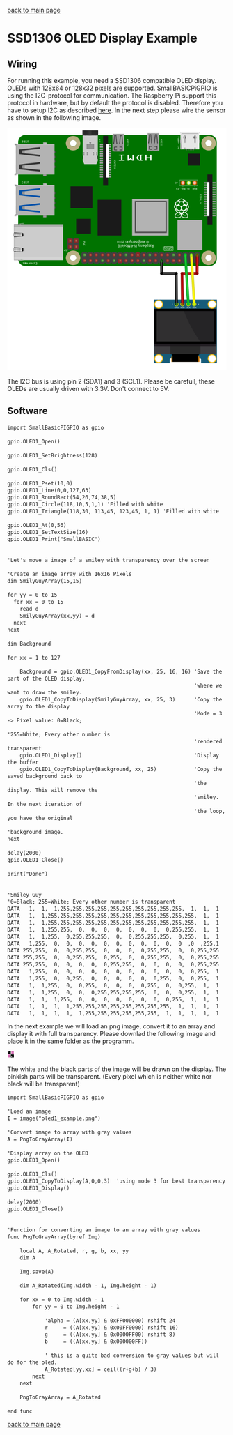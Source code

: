 [back to main page](./index.html)

# SSD1306 OLED Display Example

## Wiring

For running this example, you need a SSD1306 compatible OLED display. OLEDs with 128x64 or 128x32 pixels are supported. SmallBASICPiGPIO is using the I2C-protocol for communication. The Raspberry Pi support this protocol in hardware, but by default the protocol is disabled. Therefore you have to setup I2C as described [here](./setupi2c.html). In the next step please wire the sensor as shown in the following image.

![Wiring ssd1306](./images/ssd1306_wiring.png)

The I2C bus is using pin 2 (SDA1) and 3 (SCL1). Please be carefull, these OLEDs are usually driven with 3.3V. Don't connect to 5V.

## Software

```freebasic
import SmallBasicPIGPIO as gpio

gpio.OLED1_Open()

gpio.OLED1_SetBrightness(128)

gpio.OLED1_Cls()

gpio.OLED1_Pset(10,0)
gpio.OLED1_Line(0,0,127,63)
gpio.OLED1_RoundRect(54,26,74,38,5)
gpio.OLED1_Circle(118,10,5,1,1) 'Filled with white
gpio.OLED1_Triangle(118,30, 113,45, 123,45, 1, 1) 'Filled with white

gpio.OLED1_At(0,56)
gpio.OLED1_SetTextSize(16)
gpio.OLED1_Print("SmallBASIC")


'Let's move a image of a smiley with transparency over the screen

'Create an image array with 16x16 Pixels
dim SmilyGuyArray(15,15)

for yy = 0 to 15
  for xx = 0 to 15
    read d
    SmilyGuyArray(xx,yy) = d
  next
next

dim Background

for xx = 1 to 127

    Background = gpio.OLED1_CopyFromDisplay(xx, 25, 16, 16) 'Save the part of the OLED display,
                                                            'where we want to draw the smiley.
    gpio.OLED1_CopyToDisplay(SmilyGuyArray, xx, 25, 3)      'Copy the array to the display
                                                            'Mode = 3 -> Pixel value: 0=Black;
                                                            '255=White; Every other number is
                                                            'rendered transparent
    gpio.OLED1_Display()                                    'Display the buffer
    gpio.OLED1_CopyToDisplay(Background, xx, 25)            'Copy the saved background back to
                                                            'the display. This will remove the
                                                            'smiley. In the next iteration of
                                                            'the loop, you have the original
                                                            'background image.
next

delay(2000)
gpio.OLED1_Close()

print("Done")


'Smiley Guy
'0=Black; 255=White; Every other number is transparent
DATA   1,  1,  1,255,255,255,255,255,255,255,255,255,255,  1,  1,  1
DATA   1,  1,255,255,255,255,255,255,255,255,255,255,255,255,  1,  1
DATA   1,  1,255,255,255,255,255,255,255,255,255,255,255,255,  1,  1
DATA   1,  1,255,255,  0,  0,  0,  0,  0,  0,  0,  0,255,255,  1,  1
DATA   1,  1,255,  0,255,255,255,  0,  0,255,255,255,  0,255,  1,  1
DATA   1,255,  0,  0,  0,  0,  0,  0,  0,  0,  0,  0,  0  ,0  ,255,1
DATA 255,255,  0,  0,255,255,  0,  0,  0,  0,255,255,  0,  0,255,255
DATA 255,255,  0,  0,255,255,  0,255,  0,  0,255,255,  0,  0,255,255
DATA 255,255,  0,  0,  0,  0,  0,255,255,  0,  0,  0,  0,  0,255,255
DATA   1,255,  0,  0,  0,  0,  0,  0,  0,  0,  0,  0,  0,  0,255,  1
DATA   1,255,  0,  0,255,  0,  0,  0,  0,  0,  0,255,  0,  0,255,  1
DATA   1,  1,255,  0,  0,255,  0,  0,  0,  0,255,  0,  0,255,  1,  1
DATA   1,  1,255,  0,  0,  0,255,255,255,255,  0,  0,  0,255,  1,  1
DATA   1,  1,  1,255,  0,  0,  0,  0,  0,  0,  0,  0,255,  1,  1,  1
DATA   1,  1,  1,  1,255,255,255,255,255,255,255,255,  1,  1,  1,  1
DATA   1,  1,  1,  1,  1,255,255,255,255,255,255,  1,  1,  1,  1,  1
```


In the next example we will load an png image, convert it to an array and display it with full transparency. Please downlad the following image and place it in the same folder as the programm.

![Example Image](./images/oled1_example.png)

The white and the black parts of the image will be drawn on the display. The pinkish parts will be transparent. (Every pixel which is neither white nor black will be transparent)

```freebasic
import SmallBasicPIGPIO as gpio

'Load an image
I = image("oled1_example.png")

'Convert image to array with gray values
A = PngToGrayArray(I)

'Display array on the OLED
gpio.OLED1_Open()

gpio.OLED1_Cls()
gpio.OLED1_CopyToDisplay(A,0,0,3)  'using mode 3 for best transparency
gpio.OLED1_Display()

delay(2000)
gpio.OLED1_Close()


'Function for converting an image to an array with gray values
func PngToGrayArray(byref Img)

    local A, A_Rotated, r, g, b, xx, yy
    dim A

    Img.save(A)

    dim A_Rotated(Img.width - 1, Img.height - 1)

    for xx = 0 to Img.width - 1
        for yy = 0 to Img.height - 1

            'alpha = (A[xx,yy] & 0xFF000000) rshift 24
            r     = ((A[xx,yy] & 0x00FF0000) rshift 16)
            g     = ((A[xx,yy] & 0x0000FF00) rshift 8)
            b     = ((A[xx,yy] & 0x000000FF))

            ' this is a quite bad conversion to gray values but will do for the oled.
            A_Rotated[yy,xx] = ceil((r+g+b) / 3)
        next
    next

    PngToGrayArray = A_Rotated

end func
```

[back to main page](./index.html)
